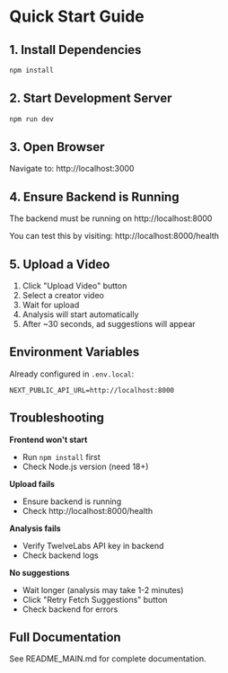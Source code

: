 # Quick Start Guide

## 1. Install Dependencies

```bash
npm install
```

## 2. Start Development Server

```bash
npm run dev
```

## 3. Open Browser

Navigate to: http://localhost:3000

## 4. Ensure Backend is Running

The backend must be running on http://localhost:8000

You can test this by visiting: http://localhost:8000/health

## 5. Upload a Video

1. Click "Upload Video" button
2. Select a creator video
3. Wait for upload
4. Analysis will start automatically
5. After ~30 seconds, ad suggestions will appear

## Environment Variables

Already configured in `.env.local`:
```
NEXT_PUBLIC_API_URL=http://localhost:8000
```

## Troubleshooting

**Frontend won't start**
- Run `npm install` first
- Check Node.js version (need 18+)

**Upload fails**
- Ensure backend is running
- Check http://localhost:8000/health

**Analysis fails**
- Verify TwelveLabs API key in backend
- Check backend logs

**No suggestions**
- Wait longer (analysis may take 1-2 minutes)
- Click "Retry Fetch Suggestions" button
- Check backend for errors

## Full Documentation

See README_MAIN.md for complete documentation.
